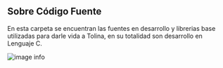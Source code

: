
## Sobre Código Fuente

En esta carpeta se encuentran las fuentes en desarrollo y librerias base utilizadas para darle vida a Tolina, en su totalidad son desarrollo en Lenguaje C.

![image info](./flowchart.png)
